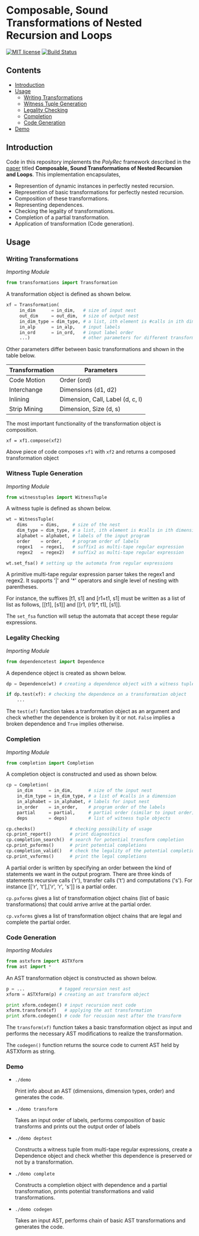 # Composable, Sound Transformations of Nested Recursion and Loops

[![MIT license](http://img.shields.io/badge/license-MIT-brightgreen.svg)](http://opensource.org/licenses/MIT)
[![Build Status](https://travis-ci.org/kirshanthans/polyrec.svg?branch=master)](https://travis-ci.org/kirshanthans/polyrec)

## Contents
* [Introduction](#introduction)
* [Usage](#usage)
    * [Writing Transformations](#writing-transformations)
    * [Witness Tuple Generation](#witness-tuple-generation)
    * [Legality Checking](#legality-checking)
    * [Completion](#completion)
    * [Code Generation](#code-generation)
* [Demo](#demo)

## Introduction

Code in this repository implements the *PolyRec* framework described in the [paper](10.1145/3314221.3314592) titled **Composable, Sound Transformations of Nested Recursion and Loops**. This implementation encapsulates,

* Represention of dynamic instances in perfectly nested recursion.
* Represention of basic transformations for perfectly nested recursion.
* Composition of these transformations.
* Representing dependences.
* Checking the legality of transformations.
* Completion of a partial transformation.
* Application of transformation (Code generation).

## Usage

### Writing Transformations
*Importing Module*
```python
from transformations import Transformation
```
A transformation object is defined as shown below.
```python
xf = Transformation(
     in_dim      = in_dim,   # size of input nest
     out_dim     = out_dim,  # size of output nest
     in_dim_type = dim_type, # a list, ith element is #calls in ith dimension
     in_alp      = in_alp,   # input labels
     in_ord      = in_ord,   # input label order
     ...)                    # other parameters for different transformations
```

Other parameters differ between basic transformations and shown in the table below.

| Transformation | Parameters |
| --- | --- |
| Code Motion | Order (ord) |
| Interchange | Dimensions (d1, d2) |
| Inlining | Dimension, Call, Label (d, c, l) |
| Strip Mining | Dimension, Size (d, s) |

The most important functionality of the transformation object is composition.

``xf = xf1.compose(xf2)``

Above piece of code composes ``xf1`` with ``xf2`` and returns a composed transformation object

### Witness Tuple Generation
*Importing Module*
```python
from witnesstuples import WitnessTuple
```
A witness tuple is defined as shown below.
```python
wt = WitnessTuple(
    dims     = dims,     # size of the nest
    dim_type = dim_type, # a list, ith element is #calls in ith dimension
    alphabet = alphabet, # labels of the input program
    order    = order,    # program order of labels
    regex1   = regex1,   # suffix1 as multi-tape regular expression
    regex2   = regex2)   # suffix2 as multi-tape regular expression

wt.set_fsa() # setting up the automata from regular expressions
```
A primitive multi-tape regular expression parser takes the regex1 and regex2. It supports '|' and '*' operators and single level of nesting with parentheses.

For instance, the suffixes [t1, s1] and [r1+t1, s1] must be written as a list of list as follows, [[t1], [s1]] and [[r1, (r1)*, t1], [s1]].

The ``set_fsa`` function will setup the automata that accept these regular expressions.

### Legality Checking 
*Importing Module*
```python
from dependencetest import Dependence 
```
A dependence object is created as shown below.
```python
dp = Dependence(wt) # creating a dependence object with a witness tuple

if dp.test(xf): # checking the dependence on a transformation object
    ...
```
The ``test(xf)`` function takes a tranformation object as an argument and check whether the dependence is broken by it or not. ``False`` implies a broken dependence and ``True`` implies otherwise.

### Completion
*Importing Module*
```python
from completion import Completion 
```
A completion object is constructed and used as shown below.
```python
cp = Completion(
    in_dim      = in_dim,      # size of the input nest
    in_dim_type = in_dim_type, # a list of #calls in a dimension
    in_alphabet = in_alphabet, # labels for input nest
    in_order    = in_order,    # program order of the labels
    partial     = partial,     # partial order (similar to input order)
    deps        = deps)        # list of witness tuple objects

cp.checks()             # checking possibility of usage
cp.print_report()       # print diagnostics
cp.completion_search()  # search for potential transform completion
cp.print_pxforms()      # print potential completions
cp.completion_valid()   # check the legality of the potential completions
cp.print_vxforms()      # print the legal completions 
```
A partial order is written by specifying an order between the kind of statements we want in the output program.
There are three kinds of statements recursive calls ('r'), transfer calls ('t') and computations ('s').
For instance [['r', 't'],['r', 'r', 's']] is a partial order.

``cp.pxforms`` gives a list of transformation object chains (list of basic transformations) that could arrive arrive at the partial order.

``cp.vxforms`` gives a list of transformation object chains that are legal and complete the partial order.

### Code Generation
*Importing Modules*
```python
from astxform import ASTXform
from ast import *
```
An AST transformation object is constructed as shown below.
```python
p = ...             # tagged recursion nest ast
xform = ASTXform(p) # creating an ast transform object

print xform.codegen() # input recursion nest code
xform.transform(xf)   # applying the ast transformation
print xform.codegen() # code for recusion nest after the transform
```
The ``transform(xf)`` function takes a basic transformation object as input and performs the necessary AST modifications to realize the transformation.

The ``codegen()`` function returns the source code to current AST held by ASTXform as string.

### Demo
* ``./demo``

    Print info about an AST (dimensions, dimension types, order) and generates the code. 

* ``./demo transform``

    Takes an input order of labels, performs composition of basic transforms and prints out the output order of labels

* ``./demo deptest``
    
    Constructs a witness tuple from multi-tape regular expressions, create a Dependence object and check whether this dependence is preserved or not by a transformation. 

* ``./demo complete``

    Constructs a completion object with dependence and a partial transformation, prints potential transformations and valid transformations.

* ``./demo codegen``

    Takes an input AST, performs chain of basic AST transformations and generates the code.

